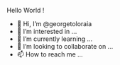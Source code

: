 Hello World !

- 👋 Hi, I’m @georgetoloraia
- 👀 I’m interested in ...
- 🌱 I’m currently learning ...
- 💞️ I’m looking to collaborate on ...
- 📫 How to reach me ...

<!---
georgetoloraia/georgetoloraia is a ✨ special ✨ repository because its `README.md` (this file) appears on your GitHub profile.
You can click the Preview link to take a look at your changes.
--->
